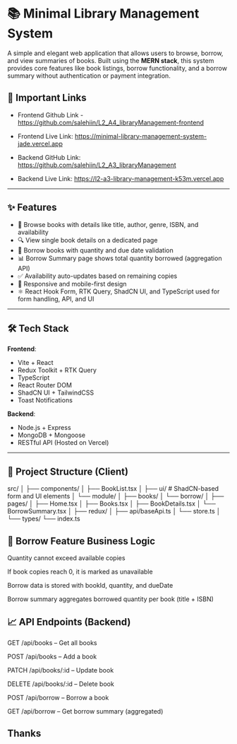 # 📚 Minimal Library Management System

A simple and elegant web application that allows users to browse, borrow, and view summaries of books. Built using the **MERN stack**, this system provides core features like book listings, borrow functionality, and a borrow summary without authentication or payment integration.

## 🚀 Important Links

- Frontend Github Link - https://github.com/salehiin/L2_A4_libraryManagement-frontend
- Frontend Live Link: https://minimal-library-management-system-jade.vercel.app

- Backend GitHub Link: https://github.com/salehiin/L2_A3_libraryManagement
- Backend Live Link: https://l2-a3-library-management-k53m.vercel.app

<!-- 🔗 [Visit Live App](https://l2-a3-library-management-k53m.vercel.app) -->

---

## ✨ Features

- 📖 Browse books with details like title, author, genre, ISBN, and availability
- 🔍 View single book details on a dedicated page
- 📝 Borrow books with quantity and due date validation
- 📊 Borrow Summary page shows total quantity borrowed (aggregation API)
- ✅ Availability auto-updates based on remaining copies
- 🎨 Responsive and mobile-first design
- ⚛️ React Hook Form, RTK Query, ShadCN UI, and TypeScript used for form handling, API, and UI

---

## 🛠️ Tech Stack

**Frontend**:
- Vite + React
- Redux Toolkit + RTK Query
- TypeScript
- React Router DOM
- ShadCN UI + TailwindCSS
- Toast Notifications

**Backend**:
- Node.js + Express
- MongoDB + Mongoose
- RESTful API (Hosted on Vercel)

---

## 📂 Project Structure (Client)

src/
│
├── components/
│ ├── BookList.tsx
│ ├── ui/ # ShadCN-based form and UI elements
│ └── module/
│ ├── books/
│ └── borrow/
│
├── pages/
│ ├── Home.tsx
│ ├── Books.tsx
│ ├── BookDetails.tsx
│ └── BorrowSummary.tsx
│
├── redux/
│ ├── api/baseApi.ts
│ └── store.ts
│
└── types/
└── index.ts



## 🔐 Borrow Feature Business Logic
Quantity cannot exceed available copies

If book copies reach 0, it is marked as unavailable

Borrow data is stored with bookId, quantity, and dueDate

Borrow summary aggregates borrowed quantity per book (title + ISBN)


## 📈 API Endpoints (Backend)
GET /api/books – Get all books

POST /api/books – Add a book

PATCH /api/books/:id – Update book

DELETE /api/books/:id – Delete book

POST /api/borrow – Borrow a book

GET /api/borrow – Get borrow summary (aggregated)


## Thanks